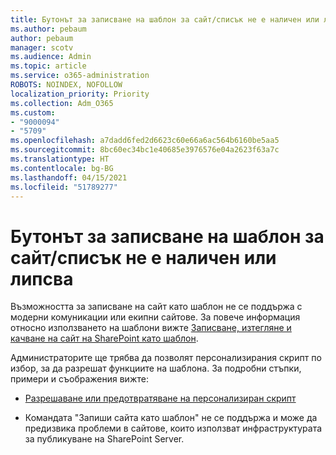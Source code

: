 ```yaml
---
title: Бутонът за записване на шаблон за сайт/списък не е наличен или липсва
ms.author: pebaum
author: pebaum
manager: scotv
ms.audience: Admin
ms.topic: article
ms.service: o365-administration
ROBOTS: NOINDEX, NOFOLLOW
localization_priority: Priority
ms.collection: Adm_O365
ms.custom:
- "9000094"
- "5709"
ms.openlocfilehash: a7dadd6fed2d6623c60e66a6ac564b6160be5aa5
ms.sourcegitcommit: 8bc60ec34bc1e40685e3976576e04a2623f63a7c
ms.translationtype: HT
ms.contentlocale: bg-BG
ms.lasthandoff: 04/15/2021
ms.locfileid: "51789277"
---
```

# <a name="save-sitelist-template-button-not-available-or-missing"></a>Бутонът за записване на шаблон за сайт/списък не е наличен или липсва

Възможността за записване на сайт като шаблон не се поддържа с модерни комуникации или екипни сайтове. За повече информация относно използването на шаблони вижте [Записване, изтегляне и качване на сайт на SharePoint като шаблон](https://docs.microsoft.com/sharepoint/dev/general-development/save-download-and-upload-a-sharepoint-site-as-a-template).

Администраторите ще трябва да позволят персонализирания скрипт по избор, за да разрешат функциите на шаблона. За подробни стъпки, примери и съображения вижте:

- [Разрешаване или предотвратяване на персонализиран скрипт](https://docs.microsoft.com/sharepoint/allow-or-prevent-custom-script)

- Командата "Запиши сайта като шаблон" не се поддържа и може да предизвика проблеми в сайтове, които използват инфраструктурата за публикуване на SharePoint Server.


